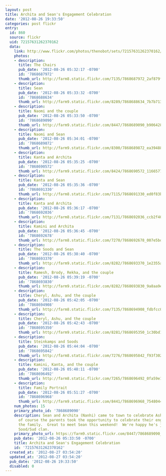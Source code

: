 ```yaml
---
layout: post
title: Archita and Sean's Engagement Celebration
date: '2012-08-26 19:33:50'
categories: post flickr
entry:
  id: 860
  source: flickr
  uid: 72157631262370162
  data:
    link: http://www.flickr.com/photos/thenobot/sets/72157631262370162/
    photos:
    - description: 
      title: The Chairs
      pub_date: '2012-08-26 05:32:17 -0700'
      id: '7868687972'
      thumb_url: http://farm8.static.flickr.com/7135/7868687972_2af879f4b7_s.jpg
    - description: 
      title: Sean
      pub_date: '2012-08-26 05:33:32 -0700'
      id: '7868688634'
      thumb_url: http://farm9.static.flickr.com/8289/7868688634_7b7b71354c_s.jpg
    - description: 
      title: Naomi and the couple
      pub_date: '2012-08-26 05:33:50 -0700'
      id: '7868689090'
      thumb_url: http://farm9.static.flickr.com/8447/7868689090_b906428a2f_s.jpg
    - description: 
      title: Naomi and Sean
      pub_date: '2012-08-26 05:34:01 -0700'
      id: '7868689872'
      thumb_url: http://farm9.static.flickr.com/8300/7868689872_ea39488f0a_s.jpg
    - description: 
      title: Kanta and Archita
      pub_date: '2012-08-26 05:35:25 -0700'
      id: '7868690572'
      thumb_url: http://farm9.static.flickr.com/8424/7868690572_1166577f14_s.jpg
    - description: 
      title: Kanta and Sean
      pub_date: '2012-08-26 05:35:36 -0700'
      id: '7868691330'
      thumb_url: http://farm8.static.flickr.com/7115/7868691330_ed0f83bc93_s.jpg
    - description: 
      title: Kanta and Archita
      pub_date: '2012-08-26 05:36:17 -0700'
      id: '7868692036'
      thumb_url: http://farm8.static.flickr.com/7131/7868692036_ccb2f40971_s.jpg
    - description: 
      title: Kamini and Archita
      pub_date: '2012-08-26 05:36:45 -0700'
      id: '7868692678'
      thumb_url: http://farm8.static.flickr.com/7270/7868692678_007e5bd387_s.jpg
    - description: 
      title: The Soods and Sean
      pub_date: '2012-08-26 05:38:40 -0700'
      id: '7868693370'
      thumb_url: http://farm9.static.flickr.com/8282/7868693370_1e2355a5e3_s.jpg
    - description: 
      title: Ramesh, Brody, Rekha, and the couple
      pub_date: '2012-08-26 05:39:19 -0700'
      id: '7868693830'
      thumb_url: http://farm9.static.flickr.com/8282/7868693830_9a8aa9e0db_s.jpg
    - description: 
      title: Cheryl, Ashu, and the couple
      pub_date: '2012-08-26 05:42:05 -0700'
      id: '7868694908'
      thumb_url: http://farm8.static.flickr.com/7135/7868694908_fdbfcc047c_s.jpg
    - description: 
      title: Cheryl, Ashu, and the couple
      pub_date: '2012-08-26 05:42:43 -0700'
      id: '7868695350'
      thumb_url: http://farm9.static.flickr.com/8281/7868695350_1c30bd14c6_s.jpg
    - description: 
      title: Steinkamps and Soods
      pub_date: '2012-08-26 05:44:04 -0700'
      id: '7868695842'
      thumb_url: http://farm8.static.flickr.com/7276/7868695842_f93f302f66_s.jpg
    - description: 
      title: Kamini, Kanta, and the couple
      pub_date: '2012-08-26 05:48:11 -0700'
      id: '7868696492'
      thumb_url: http://farm8.static.flickr.com/7265/7868696492_0fa59e1395_s.jpg
    - description: 
      title: Family Portrait
      pub_date: '2012-08-26 05:51:27 -0700'
      id: '7868696968'
      thumb_url: http://farm9.static.flickr.com/8441/7868696968_7548044531_s.jpg
    num_photos: 15
    primary_photo_id: '7868689090'
    description: Sean and Archita (Nanhi) came to town to celebrate Ashu's 40th, and
      of course the parents took the opportunity to celebrate their engagement with
      the family.  Great to meet Sean this weekend!  We're happy he's joining the
      Sood/Sud clan.
    primary_photo_url: https://farm9.static.flickr.com/8447/7868689090_b906428a2f_m.jpg
    pub_date: '2012-08-26 05:33:50 -0700'
    title: Archita and Sean's Engagement Celebration
    id: '72157631262370162'
  created_at: '2012-08-27 03:54:20'
  updated_at: '2012-08-27 03:54:20'
  pub_date: '2012-08-26 19:33:50'
  disabled: 0
---
```

